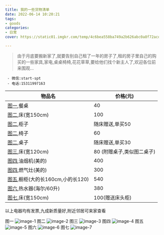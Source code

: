 ```yaml
---
title: 我的一些货物清单
date: 2022-06-14 10:20:21
tags:
- goods
categories:
- 日常
cover: https://static01.imgkr.com/temp/4c6bea558ba749a2b626abc0a8f72acd.png

---
```


> 由于月底要搬新家了,就要告别自己租了一年的房子了,租的房子里自己的购买的一些家具,家电,桌桌椅椅,花花草草,要给他们找个新主人了,欢迎各位前来围观...

``` 我的联系方式
 - 微信:start-spt
 - 电话:15311997163
 ```

物品名 | 价格(元)
--- | ---
[图一](#img1),餐桌   | 40 
[图二](#img2),床(宽150cm)     | 100
[图二](#img2),柜子   | 随床赠送,单买50
[图二](#img2),椅子   | 60
[图二](#img2),桌子   | 随床赠送,单买30
[图三](#img3),床(宽120cm)     | 80 (附赠桌子,类似图二桌子)
[图四](#img4),油烟机(美的) | 400
[图四](#img4),燃气灶(美的)   |300
[图五](#img5),橱柜(大的长160cm,小的长120)    |540
[图六](#img6),热水器(海尔/60升)   | 380
[图七](#img7),床(宽150cm)   |100(赠送床头柜)
以上电器均有发票,九成新质量好,附近邻居可来家查看

<a id="img1">图一</a>
![image-1](./goods/1.jpg)
<a id="img2">图二</a>
![image-2](./goods/2.jpg)
<a id="img3">图三</a>
![image-3](./goods/3.jpg)
<a id="img4">图四</a>
![image-4](./goods/4.jpg)
<a id="img5">图五</a>
![image-5](./goods/5.jpg)
<a id="img6">图六</a>
![image-6](./goods/6.jpg)
<a id="img7">图七</a>
![image-7](./goods/7.jpg)


